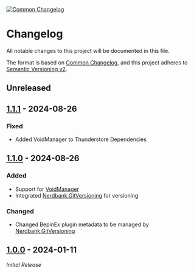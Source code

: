[![Common Changelog](https://common-changelog.org/badge.svg)](https://common-changelog.org)
# Changelog

All notable changes to this project will be documented in this file.

The format is based on [Common Changelog](https://common-changelog.org),
and this project adheres to [Semantic Versioning v2](https://semver.org/spec/v2.0.0.html).

## Unreleased

## [1.1.1] - 2024-08-26

### Fixed
- Added VoidManager to Thunderstore Dependencies

## [1.1.0] - 2024-08-26

### Added
- Support for [VoidManager](https://github.com/Void-Crew-Modding-Team/VoidManager)
- Integrated [Nerdbank.GitVersioning](https://github.com/dotnet/Nerdbank.GitVersioning/) for versioning

### Changed
- Changed BepinEx plugin metadata to be managed by [Nerdbank.GitVersioning](https://github.com/dotnet/Nerdbank.GitVersioning/)

## [1.0.0] - 2024-01-11
_Initial Release_


[1.1.1]: https://github.com/bls220/VoidCrew_IncreaseFOV/releases/tag/v1.1.1
[1.1.0]: https://github.com/bls220/VoidCrew_IncreaseFOV/releases/tag/v1.1.0
[1.0.0]: https://github.com/bls220/VoidCrew_IncreaseFOV/commit/950f39052c847caf8717b70a6938ee86fe705744